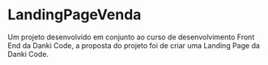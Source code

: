 # LandingPageVenda
Um projeto desenvolvido em conjunto ao curso de desenvolvimento Front End da Danki Code, a proposta do projeto foi de criar uma Landing Page  da Danki Code.
